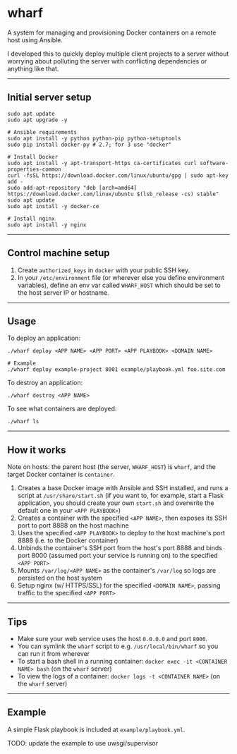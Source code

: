 # wharf

A system for managing and provisioning Docker containers on a remote host using Ansible.

I developed this to quickly deploy multiple client projects to a server without worrying about polluting the server with conflicting dependencies or anything like that.

---

## Initial server setup

```
sudo apt update
sudo apt upgrade -y

# Ansible requirements
sudo apt install -y python python-pip python-setuptools
sudo pip install docker-py # 2.7; for 3 use "docker"

# Install Docker
sudo apt install -y apt-transport-https ca-certificates curl software-properties-common
curl -fsSL https://download.docker.com/linux/ubuntu/gpg | sudo apt-key add -
sudo add-apt-repository "deb [arch=amd64] https://download.docker.com/linux/ubuntu $(lsb_release -cs) stable"
sudo apt update
sudo apt install -y docker-ce

# Install nginx
sudo apt install -y nginx
```

---

## Control machine setup

1. Create `authorized_keys` in `docker` with your public SSH key.
2. In your `/etc/environment` file (or wherever else you define environment variables), define an env var called `WHARF_HOST` which should be set to the host server IP or hostname.

---

## Usage

To deploy an application:

```
./wharf deploy <APP NAME> <APP PORT> <APP PLAYBOOK> <DOMAIN NAME>

# Example
./wharf deploy example-project 8001 example/playbook.yml foo.site.com
```

To destroy an application:

```
./wharf destroy <APP NAME>
```

To see what containers are deployed:

```
./wharf ls
```

---

## How it works

Note on hosts: the parent host (the server, `WHARF_HOST`) is `wharf`, and the target Docker container is `container`.

1. Creates a base Docker image with Ansible and SSH installed, and runs a script at `/usr/share/start.sh` (if you want to, for example, start a Flask application, you should create your own `start.sh` and overwrite the default one in your `<APP PLAYBOOK>`)
2. Creates a container with the specified `<APP NAME>`, then exposes its SSH port to port 8888 on the host machine
3. Uses the specified `<APP PLAYBOOK>` to deploy to the host machine's port 8888 (i.e. to the Docker container)
4. Unbinds the container's SSH port from the host's port 8888 and binds port 8000 (assumed port your service is running on) to the specified `<APP PORT>`
5. Mounts `/var/log/<APP NAME>` as the container's `/var/log` so logs are persisted on the host system
6. Setup nginx (w/ HTTPS/SSL) for the specified `<DOMAIN NAME>`, passing traffic to the specified `<APP PORT>`

---

## Tips

- Make sure your web service uses the host `0.0.0.0` and port `8000`.
- You can symlink the `wharf` script to e.g. `/usr/local/bin/wharf` so you can run it from wherever
- To start a bash shell in a running container: `docker exec -it <CONTAINER NAME> bash` (on the `wharf` server)
- To view the logs of a container: `docker logs -t <CONTAINER NAME>` (on the `wharf` server)

---

## Example

A simple Flask playbook is included at `example/playbook.yml`.

TODO: update the example to use uwsgi/supervisor